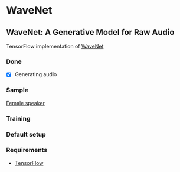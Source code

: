 # WaveNet

## WaveNet: A Generative Model for Raw Audio

TensorFlow implementation of [WaveNet](http://arxiv.org/abs/1609.03499)

### Done
- [x] Generating audio
### Sample
[Female speaker](https://soundcloud.com/8rs0deydr1ut/step-89000-pred-0)

### Training

### Default setup

### Requirements

- [TensorFlow](https://www.tensorflow.org/)
